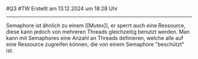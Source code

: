 #Q3 #TW Erstellt am 13.12.2024 um 18:28 Uhr

---
Semaphore ist ähnlich zu einem [[Mutex]], er sperrt auch eine Ressource, diese kann jedoch von mehreren Threads gleichzeitig benutzt werden. Man kann mit Semaphores eine Anzahl an Threads definieren, welche alle auf eine Ressource zugreifen können, die von einem Semaphore "beschützt" ist.